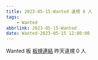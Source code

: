 ```yaml
---
title: 2023-05-15-Wanted 違規 0 人
tags:
    - Wanted
abbrlink: 2023-05-15-Wanted
date: Wanted-2023-05-15 12:00:00
---
```

Wanted 板 [板規連結](https://www.ptt.cc/bbs/Wanted/M.1608829773.A.D3B.html)
昨天違規 0 人

